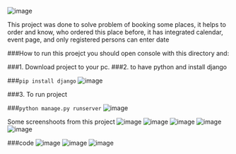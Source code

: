 ![image](https://user-images.githubusercontent.com/86559848/222453239-642f58c5-8777-4680-b34e-30e05fc1b4bb.png)

This project was done to solve problem of booking some places, it helps to order and know, who ordered this place before,
it has integrated calendar, event page, and only registered persons can enter date

###How to run this proejct you should open console with this directory and: 

###1. Download project to your pc.
###2. to have python and install django

###`pip install django`
![image](https://user-images.githubusercontent.com/86559848/222454359-0b0224bc-4257-4eec-8c6a-59d3228f2ca9.png)


###3. To run project 

###`python manage.py runserver`
![image](https://user-images.githubusercontent.com/86559848/222454437-efd5f8fc-14dd-49a9-866e-174502ac77d6.png)


Some screenshoots from this project
![image](https://user-images.githubusercontent.com/86559848/222455523-e70d86da-3b70-4731-8634-a933e62ecbff.png)
![image](https://user-images.githubusercontent.com/86559848/222455571-7a6853ce-6c2d-4797-b328-13c831d9ecc9.png)
![image](https://user-images.githubusercontent.com/86559848/222455618-8049dcfd-80df-46c5-af55-5b28a69e24fd.png)
![image](https://user-images.githubusercontent.com/86559848/222455665-9a72300f-1e34-4606-ad4c-b457aa6c199a.png)
![image](https://user-images.githubusercontent.com/86559848/222456518-19b181be-58ba-44df-a8e2-4058f20004a3.png)



###code
![image](https://user-images.githubusercontent.com/86559848/222456262-2f960602-ebe3-4884-9216-6db13b618a40.png)
![image](https://user-images.githubusercontent.com/86559848/222456438-781c8ab3-0dba-4879-8b2b-714328aa8b08.png)
![image](https://user-images.githubusercontent.com/86559848/222456545-171e2892-1c9f-4998-a214-3fd92c30960a.png)

